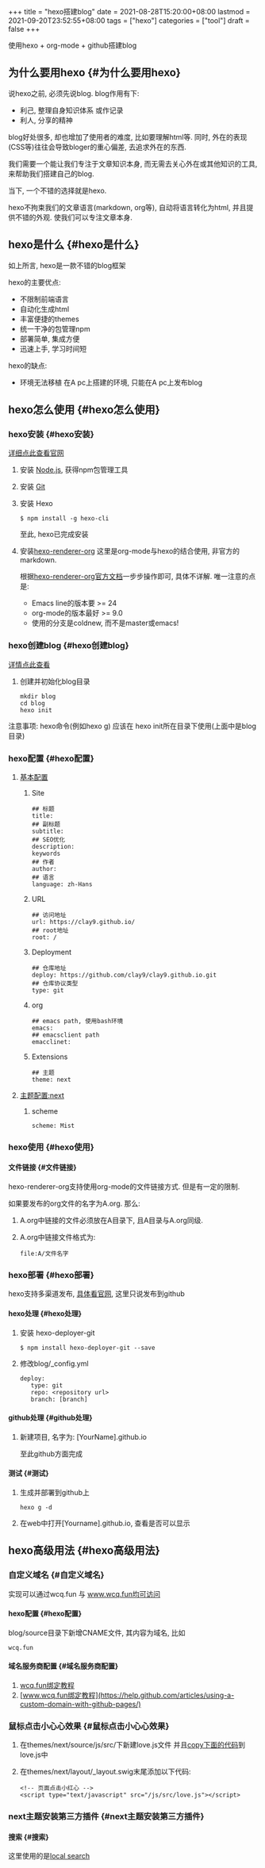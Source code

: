 +++
title = "hexo搭建blog"
date = 2021-08-28T15:20:00+08:00
lastmod = 2021-09-20T23:52:55+08:00
tags = ["hexo"]
categories = ["tool"]
draft = false
+++

使用hexo + org-mode + github搭建blog

<!--more-->


## 为什么要用hexo {#为什么要用hexo}

说hexo之前, 必须先说blog. blog作用有下:

-   利己, 整理自身知识体系 或作记录
-   利人, 分享的精神

blog好处很多, 却也增加了使用者的难度, 比如要理解html等. 同时, 外在的表现(CSS等)往往会导致bloger的重心偏差, 去追求外在的东西.

我们需要一个能让我们专注于文章知识本身, 而无需去关心外在或其他知识的工具, 来帮助我们搭建自己的blog.

当下, 一个不错的选择就是hexo.

hexo不拘束我们的文章语言(markdown, org等), 自动将语言转化为html, 并且提供不错的外观. 使我们可以专注文章本身.


## hexo是什么 {#hexo是什么}

如上所言, hexo是一款不错的blog框架

hexo的主要优点:

-   不限制前端语言
-   自动化生成html
-   丰富便捷的themes
-   统一干净的包管理npm
-   部署简单, 集成方便
-   迅速上手, 学习时间短

hexo的缺点:

-   环境无法移植
    在A pc上搭建的环境, 只能在A pc上发布blog


## hexo怎么使用 {#hexo怎么使用}


### hexo安装 {#hexo安装}

[详细点此查看官网](https://hexo.io)

1.  安装 [Node.js](https://nodejs.org/en/), 获得npm包管理工具
2.  安装 [Git](https://git-scm.com)
3.  安装 Hexo

    ```text
    $ npm install -g hexo-cli
    ```

    至此, hexo已完成安装
4.  安装[hexo-renderer-org](https://github.com/coldnew/hexo-renderer-org)
    这里是org-mode与hexo的结合使用, 非官方的markdown.

    根据[hexo-renderer-org官方文档](https://coldnew.github.io/hexo-org-example/2017/03/05/getting-started-with-hexo-and-org-mode/)一步步操作即可, 具体不详解. 唯一注意的点是:

    -   Emacs line的版本要 >= 24
    -   org-mode的版本最好 >= 9.0
    -   使用的分支是coldnew, 而不是master或emacs!


### hexo创建blog {#hexo创建blog}

[详情点此查看](https://hexo.io)

1.  创建并初始化blog目录

    ```text
    mkdir blog
    cd blog
    hexo init
    ```

注意事项:
hexo命令(例如hexo g) 应该在 hexo init所在目录下使用(上面中是blog目录)


### hexo配置 {#hexo配置}

1.  [基本配置](https://hexo.io/zh-cn/docs/configuration)
    1.  Site

        ```text
        ## 标题
        title:
        ## 副标题
        subtitle:
        ## SEO优化
        description:
        keywords
        ## 作者
        author:
        ## 语言
        language: zh-Hans
        ```
    2.  URL

        ```text
        ## 访问地址
        url: https://clay9.github.io/
        ## root地址
        root: /
        ```
    3.  Deployment

        ```text
        ## 仓库地址
        deploy: https://github.com/clay9/clay9.github.io.git
        ## 仓库协议类型
        type: git
        ```
    4.  org

        ```text
        ## emacs path, 使用bash环境
        emacs:
        ## emacsclient path
        emacclinet:
        ```
    5.  Extensions

        ```text
        ## 主题
        theme: next
        ```

2.  [主题配置:next](http://theme-next.iissnan.com/getting-started.html)
    1.  scheme

        ```text
        scheme: Mist
        ```


### hexo使用 {#hexo使用}


#### 文件链接 {#文件链接}

hexo-renderer-org支持使用org-mode的文件链接方式.
但是有一定的限制.

如果要发布的org文件的名字为A.org. 那么:

1.  A.org中链接的文件必须放在A目录下, 且A目录与A.org同级.
2.  A.org中链接文件格式为:

    ```text
    file:A/文件名字
    ```


### hexo部署 {#hexo部署}

hexo支持多渠道发布, [具体看官网](https://hexo.io/zh-cn/docs/deployment), 这里只说发布到github


#### hexo处理 {#hexo处理}

1.  安装 hexo-deployer-git

    ```text
    $ npm install hexo-deployer-git --save
    ```
2.  修改blog/\_config.yml

    ```text
    deploy:
       type: git
       repo: <repository url>
       branch: [branch]
    ```


#### github处理 {#github处理}

1.  新建项目, 名字为: [YourName].github.io

    至此github方面完成


#### 测试 {#测试}

1.  生成并部署到github上

    ```text
    hexo g -d
    ```
2.  在web中打开[Yourname].github.io, 查看是否可以显示


## hexo高级用法 {#hexo高级用法}


### 自定义域名 {#自定义域名}

实现可以通过wcq.fun 与 www.wcq.fun均可访问


#### hexo配置 {#hexo配置}

blog/source目录下新增CNAME文件, 其内容为域名, 比如

```text
wcq.fun
```


#### 域名服务商配置 {#域名服务商配置}

1.  [wcq.fun绑定教程](https://help.github.com/articles/using-a-custom-domain-with-github-pages/)
2.  [www.wcq.fun绑定教程](https://help.github.com/articles/using-a-custom-domain-with-github-pages/)


### 鼠标点击小心心效果 {#鼠标点击小心心效果}

1.  在themes/next/source/js/src/下新建love.js文件
    并且[copy下面的代码](hexo/love.txt)到love.js中
2.  在themes/next/layout/\_layout.swig末尾添加以下代码:

    ```text
    <!-- 页面点击小红心 -->
    <script type="text/javascript" src="/js/src/love.js"></script>
    ```


### next主题安装第三方插件 {#next主题安装第三方插件}


#### 搜索 {#搜索}

这里使用的是[local search](http://theme-next.iissnan.com/third-party-services.html#local-search)
